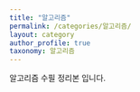 ```yaml
---
title: "알고리즘"
permalink: /categories/알고리즘/
layout: category
author_profile: true
taxonomy: 알고리즘
---
```


알고리즘 수필 정리본 입니다.
